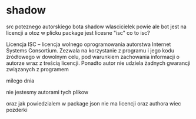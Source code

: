 # shadow

src poteznego autorskiego bota shadow
wlascicielek powie ale bot jest na licencji a otoz w plicku package jest licesne "isc"
co to isc?

Licencja ISC – licencja wolnego oprogramowania autorstwa Internet Systems Consortium. Zezwala na korzystanie z programu i jego kodu źródłowego w dowolnym celu, pod warunkiem zachowania informacji o autorze wraz z treścią licencji. Ponadto autor nie udziela żadnych gwarancji związanych z programem

milego dnia 


 nie jestesmy autorami tych plikow


oraz jak powiedzialem w package json nie ma licencji oraz authora wiec pozderki
